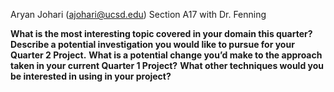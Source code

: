 Aryan Johari (ajohari@ucsd.edu)
Section A17 with Dr. Fenning

**What is the most interesting topic covered in your domain this quarter?**
**Describe a potential investigation you would like to pursue for your Quarter 2 Project.**
**What is a potential change you’d make to the approach taken in your current Quarter 1 Project?**
**What other techniques would you be interested in using in your project?**
